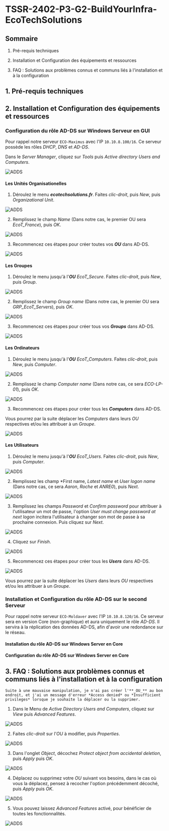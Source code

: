 # **TSSR-2402-P3-G2-BuildYourInfra-EcoTechSolutions**

## **Sommaire**

1) Pré-requis techniques

2) Installation et Configuration des équipements et ressources

3) FAQ : Solutions aux problèmes connus et communs liés à l'installation et à la configuration

## **1. Pré-requis techniques**

## **2. Installation et Configuration des équipements et ressources**

### Configuration du rôle AD-DS sur Windows Serveur en GUI

Pour rappel notre serveur `ECO-Maximus` avec l'IP `10.10.8.100/16`. Ce serveur possède les rôles _DHCP_, _DNS_ et _AD-DS_.

Dans le *Server Manager*, cliquez sur *Tools* puis *Active directory Users and Computers*.

![ADDS](./ressource/S10/images/maximus/Maximus_ADS_01.PNG)

#### Les Unités Organisationelles

1. Déroulez le menu **_ecotechsolutions.fr_**. Faites *clic-droit*, puis *New*, puis *Organizational Unit*.

![ADDS](./ressource/S10/images/maximus/Maximus_ADS_02.PNG)

2. Remplissez le champ *Name* (Dans notre cas, le premier OU sera *EcoT_France*), puis *OK*.

![ADDS](./ressource/S10/images/maximus/Maximus_ADS_03.PNG)

3. Recommencez ces étapes pour créer toutes vos **_OU_** dans AD-DS.

![ADDS](./ressource/S10/images/maximus/Maximus_ADS_04.PNG)

#### Les Groupes

1. Déroulez le menu jusqu'à l'**_OU_** *EcoT_Secure*. Faites *clic-droit*, puis *New*, puis *Group*.

![ADDS](./ressource/S10/images/maximus/Maximus_ADS_05.PNG)

2. Remplissez le champ *Group name* (Dans notre cas, le premier OU sera *GRP_EcoT_Servers*), puis *OK*.

![ADDS](./ressource/S10/images/maximus/Maximus_ADS_06.PNG)

3. Recommencez ces étapes pour créer tous vos **_Groups_** dans AD-DS.

![ADDS](./ressource/S10/images/maximus/Maximus_ADS_07.PNG)

#### Les Ordinateurs

1. Déroulez le menu jusqu'à l'**_OU_** *EcoT_Computers*. Faites *clic-droit*, puis *New*, puis *Computer*.

![ADDS](./ressource/S10/images/maximus/Maximus_ADS_08.PNG)

2. Remplissez le champ *Computer name* (Dans notre cas, ce sera *ECO-LP-01*), puis *OK*.

![ADDS](./ressource/S10/images/maximus/Maximus_ADS_09.PNG)

3. Recommencez ces étapes pour créer tous les **_Computers_** dans AD-DS.

Vous pourrez par la suite déplacer les *Computers* dans leurs _OU_ respectives et/ou les attribuer à un _Groupe_.

![ADDS](./ressource/S10/images/maximus/Maximus_ADS_10.PNG)

#### Les Utilisateurs

1. Déroulez le menu jusqu'à l'**_OU_** *EcoT_Users*. Faites *clic-droit*, puis *New*, puis *Computer*.

![ADDS](./ressource/S10/images/maximus/Maximus_ADS_11.PNG)

2. Remplissez les champ *First name, *Latest name* et *User logon name* (Dans notre cas, ce sera *Aaron*, *Roche* et *ANRE0*), puis *Next*.

![ADDS](./ressource/S10/images/maximus/Maximus_ADS_12.PNG)

3. Remplissez les champs *Password* et *Confirm password* pour attribuer à l'utilisateur un mot de passe, l'option *User must change password at next logon* incitera l'utilisateur à changer son mot de passe à sa prochaine connexion. Puis cliquez sur *Next*.

![ADDS](./ressource/S10/images/maximus/Maximus_ADS_13.PNG)

4. Cliquez sur *Finish*.

![ADDS](./ressource/S10/images/maximus/Maximus_ADS_14.PNG)

5. Recommencez ces étapes pour créer tous les **_Users_** dans AD-DS.

![ADDS](./ressource/S10/images/maximus/Maximus_ADS_15.PNG)

Vous pourrez par la suite déplacer les *Users* dans leurs _OU_ respectives et/ou les attribuer à un _Groupe_.

### Installation et Configuration du rôle AD-DS sur le second Serveur

Pour rappel notre serveur `ECO-Moldaver` avec l'IP `10.10.8.120/16`. Ce serveur sera en version Core (non-graphique) et aura uniquement le rôle _AD-DS_. Il servira à la réplication des données AD-DS, afin d'avoir une redondance sur le réseau.

#### Installation du rôle AD-DS sur Windows Server en Core

#### Configuration du rôle AD-DS sur Windows Server en Core

## **3. FAQ : Solutions aux problèmes connus et communs liés à l'installation et à la configuration**

```
Suite à une mauvaise manipulation, je n'ai pas créer l'**_OU_** au bon endroit, et j'ai un message d'erreur *Access denied* ou *Insufficient privileges* lorsque je souhaite la déplacer ou la supprimer.
```

1. Dans le Menu de *Active Directory Users and Computers*, cliquez sur *View* puis *Advanced Features*.

![ADDS](./ressource/S10/images/maximus/Maximus_ADS_16.PNG)

2. Faites *clic-droit* sur l'_OU_ à modifier, puis *Properties*.

![ADDS](./ressource/S10/images/maximus/Maximus_ADS_17.PNG)

3. Dans l'onglet *Object*, décochez *Protect object from accidental deletion*, puis *Apply* puis *OK*.

![ADDS](./ressource/S10/images/maximus/Maximus_ADS_18.PNG)

4. Déplacez ou supprimez votre _OU_ suivant vos besoins, dans le cas où vous la déplacez, pensez à recocher l'option précédemment décoché, puis *Apply* puis *OK*.

![ADDS](./ressource/S10/images/maximus/Maximus_ADS_19.PNG)

5. Vous pouvez laissez *Advanced Features* activé, pour bénéficier de toutes les fonctionnalités.

![ADDS](./ressource/S10/images/maximus/Maximus_ADS_20.PNG)
